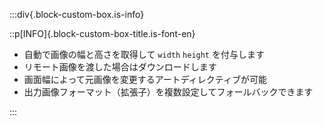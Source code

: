:::div{.block-custom-box.is-info}

::p[INFO]{.block-custom-box-title.is-font-en}

- 自動で画像の幅と高さを取得して `width` `height` を付与します
- リモート画像を渡した場合はダウンロードします
- 画面幅によって元画像を変更するアートディレクティブが可能
- 出力画像フォーマット（拡張子）を複数設定してフォールバックできます

:::
